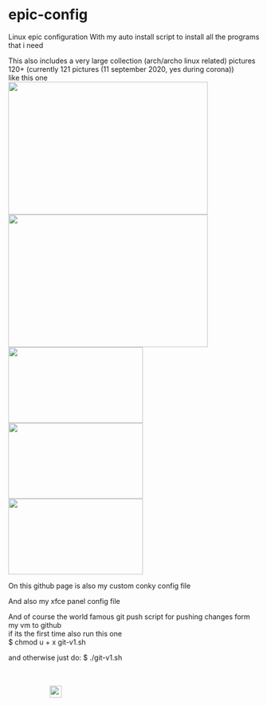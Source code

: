# epic-config
Linux epic configuration
With my auto install script to install all the programs that i need

This also includes a very large collection (arch/archo linux related) pictures 120+ (currently 121 pictures (11 september 2020, yes during corona))<br>
like this one<br>
<class id="pictures" content-alin="center">
<img src="https://github.com/101br03k/linux-config/blob/master/images/180713.jpg" width="400" height="266">
<img src="https://github.com/101br03k/linux-config/blob/master/images/180675.jpg" width="400" height="266"><br>
<img src="https://github.com/101br03k/linux-config/blob/master/images/180683.jpg" width="270" height="152">
<img src="https://github.com/101br03k/linux-config/blob/master/images/180678.jpg" width="270" height="152">
<img src="https://github.com/101br03k/linux-config/blob/master/images/180690.jpg" width="270" height="152">
</class>

On this github page is also my custom conky config file

And also my xfce panel config file

And of course the world famous git push script for pushing changes form my vm to github<br>
if its the first time also run this one<br>
$ chmod u + x git-v1.sh

and otherwise just do:
$ ./git-v1.sh

<br>
<br>
&nbsp&nbsp&nbsp&nbsp&nbsp&nbsp&nbsp&nbsp&nbsp&nbsp&nbsp&nbsp&nbsp&nbsp&nbsp&nbsp&nbsp&nbsp&nbsp&nbsp&nbsp<img src="https://github.com/favicon.ico" width="24" height="24">
